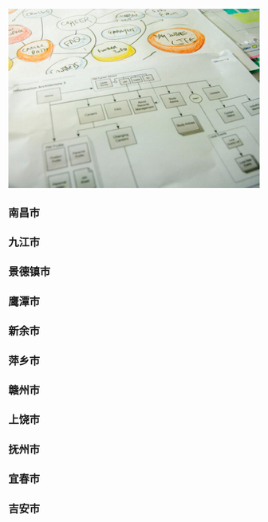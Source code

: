 ![Flowchart](images/4853380320_492f9dce63_b.jpg ':class=banner-image')

## 南昌市

## 九江市

## 景德镇市

## 鹰潭市

## 新余市

## 萍乡市

## 赣州市

## 上饶市

## 抚州市

## 宜春市

## 吉安市

